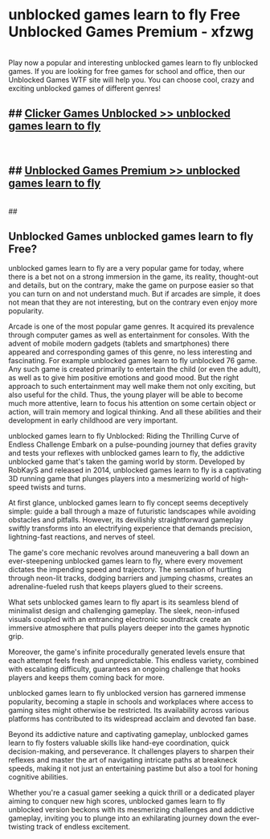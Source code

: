 # unblocked games learn to fly  Free Unblocked Games Premium - xfzwg <br>
<br>
Play now a popular and interesting unblocked games learn to fly unblocked games. If you are looking for free games for school and office, then our Unblocked Games WTF site will help you. You can choose cool, crazy and exciting unblocked games of different genres!


## ##  [Clicker Games Unblocked >> unblocked games learn to fly](http://freeplayer.one?title=unblocked_games_learn_to_fly&ref=UGames)
  <br>

##  ## [Unblocked Games Premium >> unblocked games learn to fly](http://freeplayer.one?title=unblocked_games_learn_to_fly&ref=UGames)
  <br>
  ##



## Unblocked Games unblocked games learn to fly Free?

unblocked games learn to fly are a very popular game for today, where there is a bet not on a strong immersion in the game, its reality, thought-out and details, but on the contrary, make the game on purpose easier so that you can turn on and not understand much. But if arcades are simple, it does not mean that they are not interesting, but on the contrary even enjoy more popularity.

Arcade is one of the most popular game genres. It acquired its prevalence through computer games as well as entertainment for consoles. With the advent of mobile modern gadgets (tablets and smartphones) there appeared and corresponding games of this genre, no less interesting and fascinating. For example unblocked games learn to fly unblocked 76 game. Any such game is created primarily to entertain the child (or even the adult), as well as to give him positive emotions and good mood. But the right approach to such entertainment may well make them not only exciting, but also useful for the child. Thus, the young player will be able to become much more attentive, learn to focus his attention on some certain object or action, will train memory and logical thinking. And all these abilities and their development in early childhood are very important.

unblocked games learn to fly Unblocked: Riding the Thrilling Curve of Endless Challenge
Embark on a pulse-pounding journey that defies gravity and tests your reflexes with unblocked games learn to fly, the addictive unblocked game that's taken the gaming world by storm. Developed by RobKayS and released in 2014, unblocked games learn to fly is a captivating 3D running game that plunges players into a mesmerizing world of high-speed twists and turns.

At first glance, unblocked games learn to fly concept seems deceptively simple: guide a ball through a maze of futuristic landscapes while avoiding obstacles and pitfalls. However, its devilishly straightforward gameplay swiftly transforms into an electrifying experience that demands precision, lightning-fast reactions, and nerves of steel.

The game's core mechanic revolves around maneuvering a ball down an ever-steepening unblocked games learn to fly, where every movement dictates the impending speed and trajectory. The sensation of hurtling through neon-lit tracks, dodging barriers and jumping chasms, creates an adrenaline-fueled rush that keeps players glued to their screens.

What sets unblocked games learn to fly apart is its seamless blend of minimalist design and challenging gameplay. The sleek, neon-infused visuals coupled with an entrancing electronic soundtrack create an immersive atmosphere that pulls players deeper into the games hypnotic grip.

Moreover, the game's infinite procedurally generated levels ensure that each attempt feels fresh and unpredictable. This endless variety, combined with escalating difficulty, guarantees an ongoing challenge that hooks players and keeps them coming back for more.

unblocked games learn to fly unblocked version has garnered immense popularity, becoming a staple in schools and workplaces where access to gaming sites might otherwise be restricted. Its availability across various platforms has contributed to its widespread acclaim and devoted fan base.

Beyond its addictive nature and captivating gameplay, unblocked games learn to fly fosters valuable skills like hand-eye coordination, quick decision-making, and perseverance. It challenges players to sharpen their reflexes and master the art of navigating intricate paths at breakneck speeds, making it not just an entertaining pastime but also a tool for honing cognitive abilities.

Whether you're a casual gamer seeking a quick thrill or a dedicated player aiming to conquer new high scores, unblocked games learn to fly unblocked version beckons with its mesmerizing challenges and addictive gameplay, inviting you to plunge into an exhilarating journey down the ever-twisting track of endless excitement.